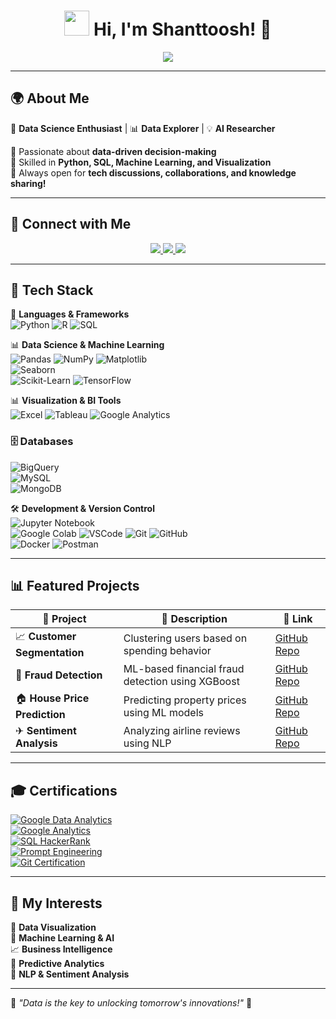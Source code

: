 <h1 align="center"> 
  <img src="https://media.giphy.com/media/hvRJCLFzcasrR4ia7z/giphy.gif" width="40px"/>
  Hi, I'm Shanttoosh! 🚀
</h1>

<p align="center">
  <img src="https://readme-typing-svg.herokuapp.com?font=Fira+Code&size=22&pause=1000&color=F75C7E&width=500&lines=Data+Analyst+%7C+ML+Enthusiast;Transforming+Data+into+Insights+%F0%9F%92%AA" />
</p>

---

## 🌍 About Me  

🧠 **Data Science Enthusiast** | 📊 **Data Explorer** | 💡 **AI Researcher**  

🔎 Passionate about **data-driven decision-making**  
🎯 Skilled in **Python, SQL, Machine Learning, and Visualization**  
💬 Always open for **tech discussions, collaborations, and knowledge sharing!**  

---

## 🔗 Connect with Me  
<p align="center">
  <a href="https://www.linkedin.com/in/shanttoosh-v-470484289/">
    <img src="https://img.shields.io/badge/LinkedIn-%230077B5?style=for-the-badge&logo=linkedin&logoColor=white" />
  </a>
  <a href="mailto:shanttoosh@gmail.com">
    <img src="https://img.shields.io/badge/Gmail-%23D14836?style=for-the-badge&logo=gmail&logoColor=white" />
  </a>
  <a href="https://github.com/YOUR_GITHUB_PROFILE">
    <img src="https://img.shields.io/badge/GitHub-%23181717?style=for-the-badge&logo=github&logoColor=white" />
  </a>
</p>

---

## 🚀 Tech Stack  

🎯 **Languages & Frameworks**  
![Python](https://img.shields.io/badge/Python-%233776AB?style=for-the-badge&logo=python&logoColor=white)
![R](https://img.shields.io/badge/R-%23276DC3?style=for-the-badge&logo=r&logoColor=white)
![SQL](https://img.shields.io/badge/SQL-%234479A1?style=for-the-badge&logo=mysql&logoColor=white)  

📊 **Data Science & Machine Learning**  
![Pandas](https://img.shields.io/badge/Pandas-%23150458?style=for-the-badge&logo=pandas&logoColor=white)
![NumPy](https://img.shields.io/badge/NumPy-%23013243?style=for-the-badge&logo=numpy&logoColor=white)
![Matplotlib](https://img.shields.io/badge/Matplotlib-%2311557C?style=for-the-badge&logo=python&logoColor=white)  
![Seaborn](https://img.shields.io/badge/Seaborn-%233776AB?style=for-the-badge&logo=python&logoColor=white)  
![Scikit-Learn](https://img.shields.io/badge/Scikit--Learn-%23F7931E?style=for-the-badge&logo=scikitlearn&logoColor=white)
![TensorFlow](https://img.shields.io/badge/TensorFlow-%23FF6F00?style=for-the-badge&logo=tensorflow&logoColor=white)

📊 **Visualization & BI Tools**  
![Excel](https://img.shields.io/badge/Excel-%23217346?style=for-the-badge&logo=microsoft-excel&logoColor=white)
![Tableau](https://img.shields.io/badge/Tableau-%23E97627?style=for-the-badge&logo=tableau&logoColor=white)
![Google Analytics](https://img.shields.io/badge/Google%20Analytics-%23E37400?style=for-the-badge&logo=google-analytics&logoColor=white)  

### 🗄️ **Databases**  
![BigQuery](https://img.shields.io/badge/BigQuery-%23669DF6?style=for-the-badge&logo=google-cloud&logoColor=white)  
![MySQL](https://img.shields.io/badge/MySQL-%234479A1?style=for-the-badge&logo=mysql&logoColor=white)  
![MongoDB](https://img.shields.io/badge/MongoDB-%234EA94B?style=for-the-badge&logo=mongodb&logoColor=white)  

🛠️ **Development & Version Control**  
![Jupyter Notebook](https://img.shields.io/badge/Jupyter-%23F37626?style=for-the-badge&logo=jupyter&logoColor=white)  
![Google Colab](https://img.shields.io/badge/Google%20Colab-%23F9AB00?style=for-the-badge&logo=google-colab&logoColor=white) 
![VSCode](https://img.shields.io/badge/VS%20Code-%23007ACC?style=for-the-badge&logo=visual-studio-code&logoColor=white)
![Git](https://img.shields.io/badge/Git-%23F05032?style=for-the-badge&logo=git&logoColor=white)
![GitHub](https://img.shields.io/badge/GitHub-%23181717?style=for-the-badge&logo=github&logoColor=white)  
![Docker](https://img.shields.io/badge/Docker-%232496ED?style=for-the-badge&logo=docker&logoColor=white)
![Postman](https://img.shields.io/badge/Postman-%23FF6C37?style=for-the-badge&logo=postman&logoColor=white)  



---

## 📊 Featured Projects  

| 🚀 **Project** | 📝 **Description** | 🔗 **Link** |
|---------------|-----------------|-------------|
| 📈 **Customer Segmentation** | Clustering users based on spending behavior | [GitHub Repo](https://github.com/shanttoosh/Customer_Segmentation_using_Kmeans) |
| 🔎 **Fraud Detection** | ML-based financial fraud detection using XGBoost | [GitHub Repo](https://github.com/shanttoosh/Predicting-Fraudlent-Transactions) |
| 🏠 **House Price Prediction** | Predicting property prices using ML models | [GitHub Repo](https://github.com/shanttoosh/OIBSIP_Data_Science_Projects/tree/main/OIBSIP_Task_3) |
| ✈ **Sentiment Analysis** | Analyzing airline reviews using NLP | [GitHub Repo](https://github.com/shanttoosh/Sentiment_analysis_for_marketing) |

---

## 🎓 Certifications  

[![Google Data Analytics](https://img.shields.io/badge/Google%20Data%20Analytics-%234285F4?style=for-the-badge&logo=google&logoColor=white)](YOUR_CERTIFICATE_LINK)  
[![Google Analytics](https://img.shields.io/badge/Google%20Analytics-%23E37400?style=for-the-badge&logo=google-analytics&logoColor=white)](YOUR_CERTIFICATE_LINK)  
[![SQL HackerRank](https://img.shields.io/badge/SQL%20HackerRank-%232EC866?style=for-the-badge&logo=hackerank&logoColor=white)](YOUR_CERTIFICATE_LINK)  
[![Prompt Engineering](https://img.shields.io/badge/Prompt%20Engineering-%23007ACC?style=for-the-badge&logo=openai&logoColor=white)](YOUR_CERTIFICATE_LINK)  
[![Git Certification](https://img.shields.io/badge/Git%20Certification-%23F05032?style=for-the-badge&logo=git&logoColor=white)](YOUR_CERTIFICATE_LINK)  

---

## 🎯 My Interests  

🎨 **Data Visualization**  
🤖 **Machine Learning & AI**  
📈 **Business Intelligence**  
🔮 **Predictive Analytics**  
💬 **NLP & Sentiment Analysis**  

---


🌟 *"Data is the key to unlocking tomorrow's innovations!"* 🚀  
